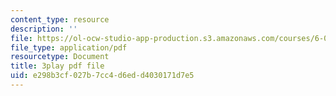 ```yaml
---
content_type: resource
description: ''
file: https://ol-ocw-studio-app-production.s3.amazonaws.com/courses/6-034-artificial-intelligence-fall-2010/e298b3cf027b7cc4d6edd4030171d7e5_PNKj529yY5c.pdf
file_type: application/pdf
resourcetype: Document
title: 3play pdf file
uid: e298b3cf-027b-7cc4-d6ed-d4030171d7e5
---
```

